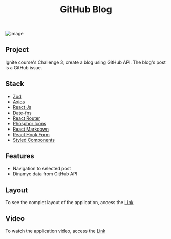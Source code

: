<h1 align="center">GitHub Blog</h1>
<br/>
 
 ![image](https://user-images.githubusercontent.com/53982668/215619867-6da48bf2-aefb-41ea-8a50-c5c7eb038191.png)

<h2>Project</h2>
<p>Ignite course's Challenge 3, create a blog using GitHub API. The blog's post is a GitHub issue.</p>

<h2>Stack</h2>
<ul>
  <li><a href="https://github.com/colinhacks/zod">Zod</a></li>
  <li><a href="https://axios-http.com/ptbr/docs/intro">Axios</a></li>
  <li><a href="https://pt-br.reactjs.org/">React Js</a></li>
  <li><a href="https://date-fns.org/">Date-fns</a></li>
  <li><a href="https://reactrouter.com/en/main">React Router</a></li>
  <li><a href="https://phosphoricons.com/">Phosphor Icons</a></li>
  <li><a href="https://github.com/remarkjs/react-markdown">React Markdown</a></li>
  <li><a href="https://react-hook-form.com/">React Hook Form</a></li>
  <li><a href="https://styled-components.com/">Styled Components</a></li>
</ul>

<h2>Features</h2>
<ul>
  <li>Navigation to selected post</li>
  <li>Dinamyc data from GitHub API</li>
</ul>

<h2>Layout</h2>
<p>To see the complet layout of the application, access the <a href="https://www.figma.com/file/uI8g6SE3LJl2qQFgVioIGD/GitHub-Blog-(Community)?node-id=0%3A1&t=Zi8QhXNoyhxLRePa-0">Link</a></p>

<h2>Video</h2>
<p>To watch the application video, access the <a href="https://www.linkedin.com/posts/murilo-leme-de-souza_react-reactjs-developer-activity-7033929276819148800-p9vr?utm_source=share&utm_medium=member_desktop">Link<a/>
